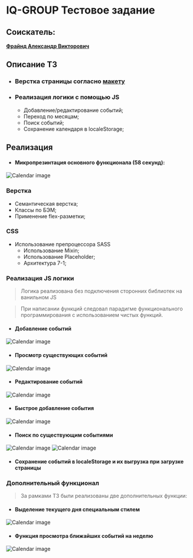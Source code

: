 # IQ-GROUP Тестовое задание

## Соискатель:
[**Фрайнд Александр Викторович**](https://tyumen.hh.ru/resume/4a052802ff0b73c3370039ed1f384633577865)

## Описание ТЗ
- ### Верстка страницы согласно [макету](https://www.figma.com/file/N8ahYKmWH4Hyj39MoIjuyx/Frontend-Calendar-test-task)
- ### Реализация логики с помощью JS
    * Добавление/редактирование событий;
    * Переход по месяцам;
    * Поиск событий;
    * Сохранение календаря в localeStorage;
## Реализация
- #### Микропрезинтация основного функционала (58 секунд):
![Calendar image](/assets/Git-images/Calendar_presentation.gif)
### Верстка
* Семантическая верстка;
* Классы по БЭМ;
* Применение flex-разметки;
### CSS
* Использование препроцессора SASS
    - Использование Mixin;
    - Использование Placeholder;
    - Архитектура 7-1;
### Реализация JS логики
> Логика реализована без подключения сторонних библиотек на ванильном JS

> При написании функций следовал парадигме функционального программирования с использованием чистых функций.

- #### Добавление событий
![Calendar image](/assets/Git-images/calendar_add.jpg)
- #### Просмотр существующих событий
![Calendar image](/assets/Git-images/calendar_overview.jpg)
- #### Редактирование событий
![Calendar image](/assets/Git-images/calendar_edit.jpg)
- #### Быстрое добавление события
![Calendar image](/assets/Git-images/calendar_quick-add.jpg)
- #### Поиск по существующим событиями
![Calendar image](/assets/Git-images/calendar_search.jpg)
![Calendar image](/assets/Git-images/calendar_search_action.jpg)
- #### Сохранение событий в localeStorage и их выгрузка при загрузке страницы

### Дополнительный функционал
> За рамками ТЗ были реализованы две дополнительных функции:
- #### Выделение текущего дня специальным стилем
![Calendar image](/assets/Git-images/calendar_today.jpg)
- #### Функция просмотра ближайших событий на неделю
![Calendar image](/assets/Git-images/calendar_coming-event.jpg)
